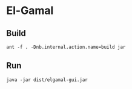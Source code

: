 # El-Gamal


## Build
 
    ant -f . -Dnb.internal.action.name=build jar

## Run
    
    java -jar dist/elgamal-gui.jar

